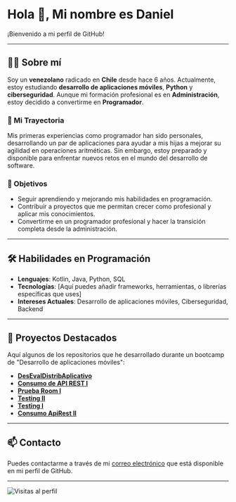 # Hola 👋, Mi nombre es Daniel

¡Bienvenido a mi perfil de GitHub!

---

## 🧑‍💻 Sobre mí

Soy un **venezolano** radicado en **Chile** desde hace 6 años. Actualmente, estoy estudiando **desarrollo de aplicaciones móviles**, **Python** y **ciberseguridad**. Aunque mi formación profesional es en **Administración**, estoy decidido a convertirme en **Programador**.

### 💼 Mi Trayectoria
Mis primeras experiencias como programador han sido personales, desarrollando un par de aplicaciones para ayudar a mis hijas a mejorar su agilidad en operaciones aritméticas. Sin embargo, estoy preparado y disponible para enfrentar nuevos retos en el mundo del desarrollo de software.

### 🎯 Objetivos
- Seguir aprendiendo y mejorando mis habilidades en programación.
- Contribuir a proyectos que me permitan crecer como profesional y aplicar mis conocimientos.
- Convertirme en un programador profesional y hacer la transición completa desde la administración.

---

## 🛠️ Habilidades en Programación

- **Lenguajes**: Kotlin, Java, Python, SQL
- **Tecnologías**: [Aquí puedes añadir frameworks, herramientas, o librerías específicas que uses]
- **Intereses Actuales**: Desarrollo de aplicaciones móviles, Ciberseguridad, Backend

---

## 📂 Proyectos Destacados

Aquí algunos de los repositorios que he desarrollado durante un bootcamp de "Desarrollo de aplicaciones móviles":

- [**DesEvalDistribAplicativo**](https://github.com/dandc88/DesEvalDistribAplicativo)
- [**Consumo de API REST I**](https://github.com/dandc88/Consumo-de-API-REST-I-)
- [**Prueba Room I**](https://github.com/dandc88/Prueba-Room-I)
- [**Testing II**](https://github.com/dandc88/Testing-II)
- [**Testing I**](https://github.com/dandc88/Testing-I-)
- [**Consumo ApiRest II**](https://github.com/dandc88/Consumo-ApiRest-II-)

---

## 📫 Contacto

Puedes contactarme a través de mi [correo electrónico](mailto:tu-email@ejemplo.com) que está disponible en mi perfil de GitHub.

---

![Visitas al perfil](https://komarev.com/ghpvc/?username=dandc88&color=green)





